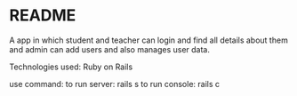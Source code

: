 # README
A app in which student and teacher can login and find all details about them and admin can add users and also manages user data.

Technologies used: 
Ruby on Rails

use command:
to run server: rails s
to run console: rails c 
